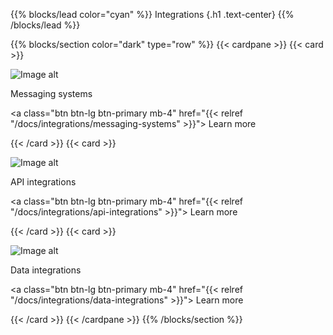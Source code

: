 {{% blocks/lead color="cyan" %}}
Integrations
{.h1 .text-center}
{{% /blocks/lead %}}

{{% blocks/section color="dark" type="row" %}}
{{< cardpane >}}
{{< card >}}

![Image alt](/message.png)

Messaging systems

<a class="btn btn-lg btn-primary mb-4" href="{{< relref "/docs/integrations/messaging-systems" >}}">
Learn more <i class="fas fa-arrow-alt-circle-right ms-2"></i>
</a>

{{< /card >}}
{{< card >}}

![Image alt](/http.png)

API integrations

<a class="btn btn-lg btn-primary mb-4" href="{{< relref "/docs/integrations/api-integrations" >}}">
Learn more <i class="fas fa-arrow-alt-circle-right ms-2"></i>
</a>

{{< /card >}}
{{< card >}}

![Image alt](/data-integration.png)

Data integrations

<a class="btn btn-lg btn-primary mb-4" href="{{< relref "/docs/integrations/data-integrations" >}}">
Learn more <i class="fas fa-arrow-alt-circle-right ms-2"></i>
</a>

{{< /card >}}
{{< /cardpane >}}
{{% /blocks/section %}}